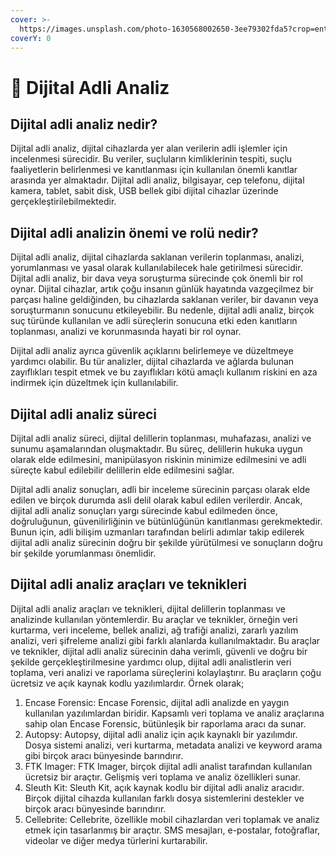 ```yaml
---
cover: >-
  https://images.unsplash.com/photo-1630568002650-3ee79302fda5?crop=entropy&cs=tinysrgb&fm=jpg&ixid=MnwxOTcwMjR8MHwxfHNlYXJjaHw1fHxmb3JlbnNpY3xlbnwwfHx8fDE2NzkwMTY5NTg&ixlib=rb-4.0.3&q=80
coverY: 0
---
```


# 📼 Dijital Adli Analiz

## Dijital adli analiz nedir?

Dijital adli analiz, dijital cihazlarda yer alan verilerin adli işlemler için incelenmesi sürecidir. Bu veriler, suçluların kimliklerinin tespiti, suçlu faaliyetlerin belirlenmesi ve kanıtlanması için kullanılan önemli kanıtlar arasında yer almaktadır. Dijital adli analiz, bilgisayar, cep telefonu, dijital kamera, tablet, sabit disk, USB bellek gibi dijital cihazlar üzerinde gerçekleştirilebilmektedir.

## Dijital adli analizin önemi ve rolü nedir?

Dijital adli analiz, dijital cihazlarda saklanan verilerin toplanması, analizi, yorumlanması ve yasal olarak kullanılabilecek hale getirilmesi sürecidir. Dijital adli analiz, bir dava veya soruşturma sürecinde çok önemli bir rol oynar. Dijital cihazlar, artık çoğu insanın günlük hayatında vazgeçilmez bir parçası haline geldiğinden, bu cihazlarda saklanan veriler, bir davanın veya soruşturmanın sonucunu etkileyebilir. Bu nedenle, dijital adli analiz, birçok suç türünde kullanılan ve adli süreçlerin sonucuna etki eden kanıtların toplanması, analizi ve korunmasında hayati bir rol oynar.

Dijital adli analiz ayrıca güvenlik açıklarını belirlemeye ve düzeltmeye yardımcı olabilir. Bu tür analizler, dijital cihazlarda ve ağlarda bulunan zayıflıkları tespit etmek ve bu zayıflıkları kötü amaçlı kullanım riskini en aza indirmek için düzeltmek için kullanılabilir.

## Dijital adli analiz süreci

Dijital adli analiz süreci, dijital delillerin toplanması, muhafazası, analizi ve sunumu aşamalarından oluşmaktadır. Bu süreç, delillerin hukuka uygun olarak elde edilmesini, manipülasyon riskinin minimize edilmesini ve adli süreçte kabul edilebilir delillerin elde edilmesini sağlar.

Dijital adli analiz sonuçları, adli bir inceleme sürecinin parçası olarak elde edilen ve birçok durumda asli delil olarak kabul edilen verilerdir. Ancak, dijital adli analiz sonuçları yargı sürecinde kabul edilmeden önce, doğruluğunun, güvenilirliğinin ve bütünlüğünün kanıtlanması gerekmektedir. Bunun için, adli bilişim uzmanları tarafından belirli adımlar takip edilerek dijital adli analiz sürecinin doğru bir şekilde yürütülmesi ve sonuçların doğru bir şekilde yorumlanması önemlidir.

## Dijital adli analiz araçları ve teknikleri

Dijital adli analiz araçları ve teknikleri, dijital delillerin toplanması ve analizinde kullanılan yöntemlerdir. Bu araçlar ve teknikler, örneğin veri kurtarma, veri inceleme, bellek analizi, ağ trafiği analizi, zararlı yazılım analizi, veri şifreleme analizi gibi farklı alanlarda kullanılmaktadır. Bu araçlar ve teknikler, dijital adli analiz sürecinin daha verimli, güvenli ve doğru bir şekilde gerçekleştirilmesine yardımcı olup, dijital adli analistlerin veri toplama, veri analizi ve raporlama süreçlerini kolaylaştırır. Bu araçların çoğu ücretsiz ve açık kaynak kodlu yazılımlardır. Örnek olarak;

1. Encase Forensic: Encase Forensic, dijital adli analizde en yaygın kullanılan yazılımlardan biridir. Kapsamlı veri toplama ve analiz araçlarına sahip olan Encase Forensic, bütünleşik bir raporlama aracı da sunar.
2. Autopsy: Autopsy, dijital adli analiz için açık kaynaklı bir yazılımdır. Dosya sistemi analizi, veri kurtarma, metadata analizi ve keyword arama gibi birçok aracı bünyesinde barındırır.
3. FTK Imager: FTK Imager, birçok dijital adli analist tarafından kullanılan ücretsiz bir araçtır. Gelişmiş veri toplama ve analiz özellikleri sunar.
4. Sleuth Kit: Sleuth Kit, açık kaynak kodlu bir dijital adli analiz aracıdır. Birçok dijital cihazda kullanılan farklı dosya sistemlerini destekler ve birçok aracı bünyesinde barındırır.
5. Cellebrite: Cellebrite, özellikle mobil cihazlardan veri toplamak ve analiz etmek için tasarlanmış bir araçtır. SMS mesajları, e-postalar, fotoğraflar, videolar ve diğer medya türlerini kurtarabilir.
